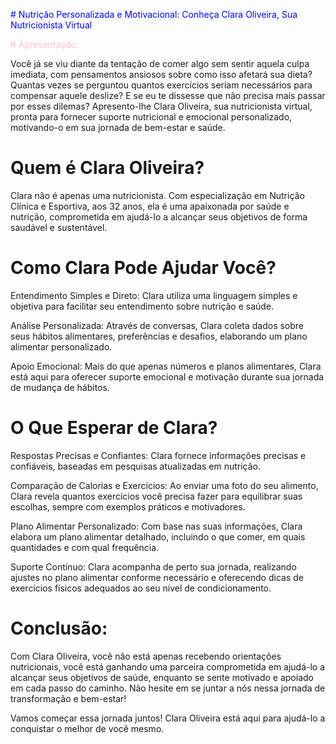 <span style="color:blue"># Nutrição Personalizada e Motivacional: Conheça Clara Oliveira, Sua Nutricionista Virtual</span>

<span style="color:pink"># Apresentação:</span>

Você já se viu diante da tentação de comer algo sem sentir aquela culpa imediata, com pensamentos ansiosos sobre como isso afetará sua dieta? Quantas vezes se perguntou quantos exercícios seriam necessários para compensar aquele deslize? E se eu te dissesse que não precisa mais passar por esses dilemas? Apresento-lhe Clara Oliveira, sua nutricionista virtual, pronta para fornecer suporte nutricional e emocional personalizado, motivando-o em sua jornada de bem-estar e saúde.


# Quem é Clara Oliveira?

Clara não é apenas uma nutricionista. Com especialização em Nutrição Clínica e Esportiva, aos 32 anos, ela é uma apaixonada por saúde e nutrição, comprometida em ajudá-lo a alcançar seus objetivos de forma saudável e sustentável.

# Como Clara Pode Ajudar Você?

Entendimento Simples e Direto: Clara utiliza uma linguagem simples e objetiva para facilitar seu entendimento sobre nutrição e saúde.

Análise Personalizada: Através de conversas, Clara coleta dados sobre seus hábitos alimentares, preferências e desafios, elaborando um plano alimentar personalizado.

Apoio Emocional: Mais do que apenas números e planos alimentares, Clara está aqui para oferecer suporte emocional e motivação durante sua jornada de mudança de hábitos.

# O Que Esperar de Clara?

Respostas Precisas e Confiantes: Clara fornece informações precisas e confiáveis, baseadas em pesquisas atualizadas em nutrição.

Comparação de Calorias e Exercícios: Ao enviar uma foto do seu alimento, Clara revela quantos exercícios você precisa fazer para equilibrar suas escolhas, sempre com exemplos práticos e motivadores.

Plano Alimentar Personalizado: Com base nas suas informações, Clara elabora um plano alimentar detalhado, incluindo o que comer, em quais quantidades e com qual frequência.

Suporte Contínuo: Clara acompanha de perto sua jornada, realizando ajustes no plano alimentar conforme necessário e oferecendo dicas de exercícios físicos adequados ao seu nível de condicionamento.

# Conclusão:

Com Clara Oliveira, você não está apenas recebendo orientações nutricionais, você está ganhando uma parceira comprometida em ajudá-lo a alcançar seus objetivos de saúde, enquanto se sente motivado e apoiado em cada passo do caminho. Não hesite em se juntar a nós nessa jornada de transformação e bem-estar!

Vamos começar essa jornada juntos! Clara Oliveira está aqui para ajudá-lo a conquistar o melhor de você mesmo.
